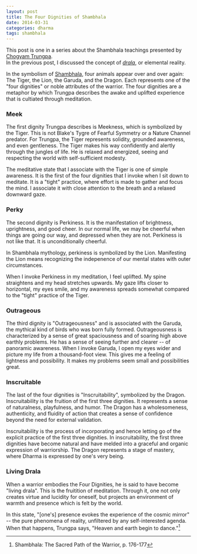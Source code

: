 ```yaml
---
layout: post
title: The Four Dignities of Shambhala
date: 2014-03-31
categories: dharma
tags: shambhala
---
```


<div class='alert alert-info'>
  This post is one in a series about the Shambhala teachings presented by 
  <a href='https://en.wikipedia.org/wiki/Chogyam_Trungpa'>Chogyam Trungpa</a>.
  <br>
  In the previous post, I discussed the concept of 
  <em><a href='/blog/the-magic-of-drala'>drala</a></em>, 
  or elemental reality. 
</div>

In the symbolism of [Shambhala], four animals appear over and over again:
The Tiger, the Lion, the Garuda, and the Dragon.
Each represents one of the "four dignities" or noble attributes of the warrior. 
The four dignities are a metaphor by which Trungpa describes the 
awake and uplifted experience that is cultiated through meditation.

### Meek

The first dignity Trungpa describes is Meekness, which is symbolized by the Tiger. 
This is not Blake's Tygre of Fearful Symmetry or a Nature Channel predator.
For Trungpa, the Tiger represents solidity, grounded awareness, and even gentleness.
The Tiger makes his way confidently and alertly through the jungles of life. 
He is relaxed and energized, seeing and respecting the world with self-sufficient modesty.

The meditative state that I associate with the Tiger is one of simple awareness. 
It is the first of the four dignities that I invoke when I sit down to meditate.
It is a "tight" practice, where effort is made to gather and focus the mind.
I associate it with close attention to the breath and a relaxed downward gaze.

### Perky

The second dignity is Perkiness. It is the manifestation of brightness, uprightness, and good cheer.
In our normal life, we may be cheerful when things are going our way, and depressed when they are not.
Perkiness is not like that. It is unconditionally cheerful.

In Shambhala mythology, perkiness is symbolized by the Lion.
Manifesting the Lion means recognizing the indepenence of our mental states with outer circumstances.

When I invoke Perkiness in my meditation, I feel uplifted. My spine straightens and my head stretches upwards.
My gaze lifts closer to horizontal, my eyes smile, and my awareness spreads somewhat compared to the "tight" practice of the Tiger. 

### Outrageous

The third dignity is "Outrageousness" and is associated with the Garuda, the mythical kind of birds who was born fully formed.
Outrageousness is characterized by a sense of great spaciousness and of soaring high above earthly problems.
He has a sense of seeing further and clearer -- of panoramic awareness. 
When I invoke Garuda, I open my eyes wider and picture my life from a thousand-foot view. This gives me a feeling of lightness and possibility. It makes my problems seem small and possibilities great.

### Inscruitable

The last of the four dignities is "Inscruitability", symbolized by the Dragon.
Inscruitability is the fruition of the first three dignities.
It represents a sense of naturalness, playfulness, and humor.
The Dragon has a wholesomeness, authenticity, and fluidity of action that creates a sense of confidence beyond the need for external validation.

Inscruitability is the process of incorporating and hence letting go of the explicit practice of the first three dignities. In inscruitability, the first three dignities have become natural and have melded into a graceful and organic expression of warriorship. The Dragon represents a stage of mastery, where Dharma is expressed by one's very being.

### Living Drala

When a warrior embodies the Four Dignities, he is said to have become "living drala". 
This is the fruitition of meditation. Through it, one not only creates virtue and lucidity for oneself,
but projects an environment of warmth and presence which is felt by the world.

In this state, "[one's] presence evokes the experience of the cosmic mirror" --
the pure phenomena of reality, unfiltered by any self-interested agenda. When that happens, Trungpa says, "Heaven and earth begin to dance."[^1]

<!--- An encounter with "living drala" reveals the lucidity and vividness of life. -->

[^1]: Shambhala: The Sacred Path of the Warrior, p. 176-177

[drala]: /2014-02-21-the-magic-of-drala
[Shambhala]: https://en.wikipedia.org/wiki/Shambhala_Training
[Shambhala: The Sacred Path of the Warrior]: http://www.amazon.com/Shambhala-Sacred-Path-Warrior-Classics/dp/159030702X/

